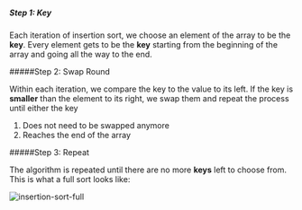 <!--Title={Insertion Sort}-->

<!--badges={Algorithmns:10}-->

<!--concepts{Insertion Sort}-->

##### Step 1: Key

Each iteration of insertion sort, we choose an element of the array to be the **key**. Every element gets to be the **key** starting from the beginning of the array and going all the way to the end.

#####Step 2: Swap Round

Within each iteration, we compare the key to the value to its left. If the key is **smaller** than the element to its right, we swap them and repeat the process until either the key

1. Does not need to be swapped anymore
2. Reaches the end of the array

#####Step 3: Repeat

The algorithm is repeated until there are no more **keys** left to choose from. This is what a full sort looks like:

![insertion-sort-full](https://media.geeksforgeeks.org/wp-content/uploads/insertion_sort-recursion.png)